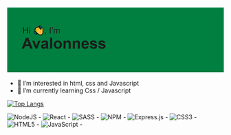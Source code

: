 [![MasterHead](https://github.com/Avalonness/Avalonness/blob/main/header.png)](https://github.com/Avalonness/Avalonness)


- 👀 I’m interested in html, css and Javascript
- 🌱 I’m currently learning Css / Javascript

<!---
Avalonness/Avalonness is a ✨ special ✨ repository because its `README.md` (this file) appears on your GitHub profile.
You can click the Preview link to take a look at your changes.
--->
[![Top Langs](https://github-readme-stats.vercel.app/api/top-langs/?username=Avalonness)](https://github.com/Avalonness/github-readme-stats)

![NodeJS](https://img.shields.io/badge/node.js-6DA55F?style=for-the-badge&logo=node.js&logoColor=white) - ![React](https://img.shields.io/badge/react-%2320232a.svg?style=for-the-badge&logo=react&logoColor=%2361DAFB) - ![SASS](https://img.shields.io/badge/SASS-hotpink.svg?style=for-the-badge&logo=SASS&logoColor=white) - ![NPM](https://img.shields.io/badge/NPM-%23000000.svg?style=for-the-badge&logo=npm&logoColor=white) - ![Express.js](https://img.shields.io/badge/express.js-%23404d59.svg?style=for-the-badge&logo=express&logoColor=%2361DAFB) - ![CSS3](https://img.shields.io/badge/css3-%231572B6.svg?style=for-the-badge&logo=css3&logoColor=white) - ![HTML5](https://img.shields.io/badge/html5-%23E34F26.svg?style=for-the-badge&logo=html5&logoColor=white) - ![JavaScript](https://img.shields.io/badge/javascript-%23323330.svg?style=for-the-badge&logo=javascript&logoColor=%23F7DF1E) - 

